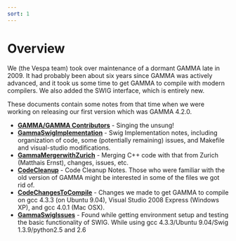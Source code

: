 ```yaml
---
sort: 1
---
```


# Overview

We (the Vespa team) took over maintenance of a dormant GAMMA late in 2009. It had probably been about six years since GAMMA was actively advanced, and it took us some time to get GAMMA to compile with modern compilers. We also added the SWIG interface, which is entirely new.

These documents contain some notes from that time when we were working on releasing our first version which was GAMMA 4.2.0.

- [**GAMMA/GAMMA Contributors**](GammaContributors.md) - Singing the unsung!
- [**GammaSwigImplementation**](../technical/gamma/GammaSwigImplementation.md) - Swig Implementation notes, including organization of code, some (potentially remaining) issues, and Makefile and visual-studio modifications.
- [**GammaMergerwithZurich**](GammaMergerwithZurich.md) - Merging C++ code with that from Zurich (Matthais Ernst), changes, issues, etc.
- [**CodeCleanup**](CodeCleanup.md) - Code Cleanup Notes. Those who were familiar with the old version of GAMMA might be interested in some of the files we got rid of.
- [**CodeChangesToCompile**](../technical/gamma/CodeChangesToCompile.md) - Changes we made to get GAMMA to compile on gcc 4.3.3 (on Ubuntu 9.04), Visual Studio 2008 Express (Windows XP), and gcc 4.0.1 (Mac OSX).
- [**GammaSwigIssues**](../technical/swig/GammaSwigIssues.md) - Found while getting environment setup and testing the basic functionality of SWIG. While using gcc 4.3.3/Ubuntu 9.04/Swig 1.3.9/python2.5 and 2.6

